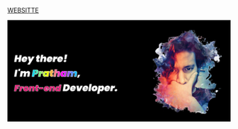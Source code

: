 <a href="https://pratham.codes">WEBSITTE</a>

![](https://raw.githubusercontent.com/PrathamKumar14/PrathamKumar14/master/Capture.PNG)

